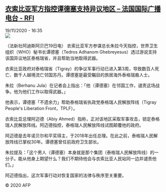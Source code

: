 <!--1605804980000-->
[衣索比亚军方指控谭德塞支持异议地区 – 法国国际广播电台 - RFI](http://www.rfi.fr//cn/contenu/20201119-%E8%A1%A3%E7%B4%A2%E6%AF%94%E4%BA%9A%E5%86%9B%E6%96%B9%E6%8C%87%E6%8E%A7%E8%B0%AD%E5%BE%B7%E5%A1%9E%E6%94%AF%E6%8C%81%E5%BC%82%E8%AE%AE%E5%9C%B0%E5%8C%BA)
------

<div>19/11/2020 - 16:35</div><img src="https://s.rfi.fr/media/display/981764e0-2a80-11eb-99d9-005056a98db9/w:310/p:16x9/int0016b.201119233503.jpg"><div class="t-content__body u-clearfix"><p>（法新社阿迪斯阿贝巴19日电）    衣索比亚军方参谋总长朱拉今天指控，世界卫生组织（WHO）秘书长谭德塞（Tedros Adhanom Ghebreyesus）透过游说支持该国异议地区泰格瑞省，并且帮助当地取得武器。</p><p>    衣索比亚政府对泰格瑞省（Tigray）的争议军事行动已进入第3周，导致数百人死亡、数千人越境流亡邻国苏丹。谭德塞是最受瞩目的旅居海外泰格瑞裔人士。</p><p>    朱拉（Berhanu Jula）在记者会上指出：「他（谭德塞）在邻国工作，谴责这场战争。他为他们工作以取得武器。」</p><p>    他表示，谭德塞「不遗余力」帮助泰格瑞省执政党泰格瑞人民解放阵线（Tigray People's Liberation Front，TPLF）。</p><p>    衣索比亚总理阿迈德（Abiy Ahmed）指称，正对该地区采取军事攻击，锁定泰格瑞人民解放阵线。阿迈德指控，泰格瑞人民解放阵线试图颠覆他的政府。</p><p>    阿迈德是去年诺贝尔和平奖得主，于2018年出任总理。在此之前，泰格瑞人民解放阵线已掌权30年。谭德塞曾任前政府卫生部长。</p><p>    朱拉提及：「这个男人（谭德塞）本身就是那个集团（泰格瑞人民解放阵线）的一分子。能从他身上期望什么？我们不期待他会与衣索比亚人民站同一边并谴责他们。」</p><p>    阿迈德指出，这次军事行动对恢复国家的法律与秩序至关重要。</p><p class="t-copyright">© 2020 AFP</p>        </div>
